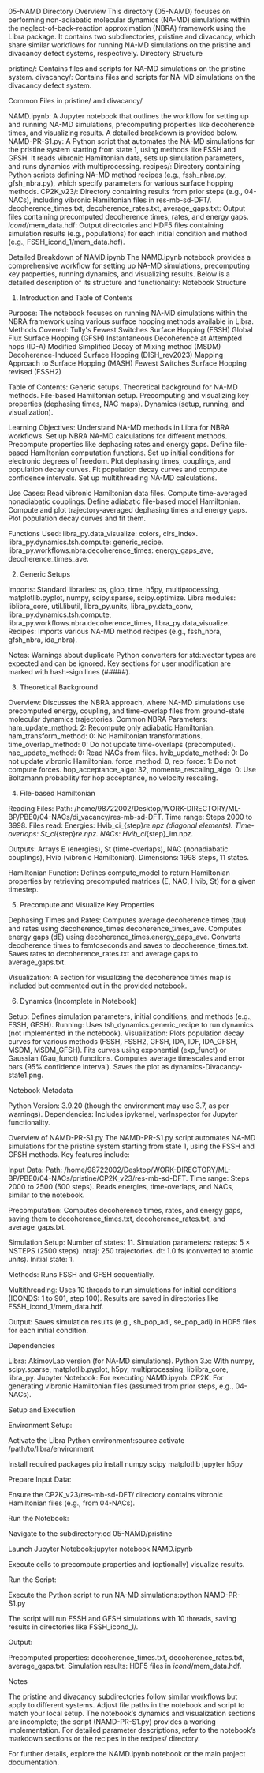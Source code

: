 05-NAMD Directory Overview
This directory (05-NAMD) focuses on performing non-adiabatic molecular dynamics (NA-MD) simulations within the neglect-of-back-reaction approximation (NBRA) framework using the Libra package. It contains two subdirectories, pristine and divacancy, which share similar workflows for running NA-MD simulations on the pristine and divacancy defect systems, respectively.
Directory Structure

pristine/: Contains files and scripts for NA-MD simulations on the pristine system.
divacancy/: Contains files and scripts for NA-MD simulations on the divacancy defect system.

Common Files in pristine/ and divacancy/

NAMD.ipynb: A Jupyter notebook that outlines the workflow for setting up and running NA-MD simulations, precomputing properties like decoherence times, and visualizing results. A detailed breakdown is provided below.
NAMD-PR-S1.py: A Python script that automates the NA-MD simulations for the pristine system starting from state 1, using methods like FSSH and GFSH. It reads vibronic Hamiltonian data, sets up simulation parameters, and runs dynamics with multiprocessing.
recipes/: Directory containing Python scripts defining NA-MD method recipes (e.g., fssh_nbra.py, gfsh_nbra.py), which specify parameters for various surface hopping methods.
CP2K_v23/: Directory containing results from prior steps (e.g., 04-NACs), including vibronic Hamiltonian files in res-mb-sd-DFT/.
decoherence_times.txt, decoherence_rates.txt, average_gaps.txt: Output files containing precomputed decoherence times, rates, and energy gaps.
<method>_icond_<number>/mem_data.hdf: Output directories and HDF5 files containing simulation results (e.g., populations) for each initial condition and method (e.g., FSSH_icond_1/mem_data.hdf).

Detailed Breakdown of NAMD.ipynb
The NAMD.ipynb notebook provides a comprehensive workflow for setting up NA-MD simulations, precomputing key properties, running dynamics, and visualizing results. Below is a detailed description of its structure and functionality:
Notebook Structure
1. Introduction and Table of Contents

Purpose: The notebook focuses on running NA-MD simulations within the NBRA framework using various surface hopping methods available in Libra.
Methods Covered:
Tully's Fewest Switches Surface Hopping (FSSH)
Global Flux Surface Hopping (GFSH)
Instantaneous Decoherence at Attempted hops (ID-A)
Modified Simplified Decay of Mixing method (MSDM)
Decoherence-Induced Surface Hopping (DISH_rev2023)
Mapping Approach to Surface Hopping (MASH)
Fewest Switches Surface Hopping revised (FSSH2)


Table of Contents:
Generic setups.
Theoretical background for NA-MD methods.
File-based Hamiltonian setup.
Precomputing and visualizing key properties (dephasing times, NAC maps).
Dynamics (setup, running, and visualization).


Learning Objectives:
Understand NA-MD methods in Libra for NBRA workflows.
Set up NBRA NA-MD calculations for different methods.
Precompute properties like dephasing rates and energy gaps.
Define file-based Hamiltonian computation functions.
Set up initial conditions for electronic degrees of freedom.
Plot dephasing times, couplings, and population decay curves.
Fit population decay curves and compute confidence intervals.
Set up multithreading NA-MD calculations.


Use Cases:
Read vibronic Hamiltonian data files.
Compute time-averaged nonadiabatic couplings.
Define adiabatic file-based model Hamiltonian.
Compute and plot trajectory-averaged dephasing times and energy gaps.
Plot population decay curves and fit them.


Functions Used:
libra_py.data_visualize: colors, clrs_index.
libra_py.dynamics.tsh.compute: generic_recipe.
libra_py.workflows.nbra.decoherence_times: energy_gaps_ave, decoherence_times_ave.



2. Generic Setups

Imports:
Standard libraries: os, glob, time, h5py, multiprocessing, matplotlib.pyplot, numpy, scipy.sparse, scipy.optimize.
Libra modules: liblibra_core, util.libutil, libra_py.units, libra_py.data_conv, libra_py.dynamics.tsh.compute, libra_py.workflows.nbra.decoherence_times, libra_py.data_visualize.
Recipes: Imports various NA-MD method recipes (e.g., fssh_nbra, gfsh_nbra, ida_nbra).


Notes:
Warnings about duplicate Python converters for std::vector types are expected and can be ignored.
Key sections for user modification are marked with hash-sign lines (#####).



3. Theoretical Background

Overview: Discusses the NBRA approach, where NA-MD simulations use precomputed energy, coupling, and time-overlap files from ground-state molecular dynamics trajectories.
Common NBRA Parameters:
ham_update_method: 2: Recompute only adiabatic Hamiltonian.
ham_transform_method: 0: No Hamiltonian transformations.
time_overlap_method: 0: Do not update time-overlaps (precomputed).
nac_update_method: 0: Read NACs from files.
hvib_update_method: 0: Do not update vibronic Hamiltonian.
force_method: 0, rep_force: 1: Do not compute forces.
hop_acceptance_algo: 32, momenta_rescaling_algo: 0: Use Boltzmann probability for hop acceptance, no velocity rescaling.



4. File-based Hamiltonian

Reading Files:
Path: /home/98722002/Desktop/WORK-DIRECTORY/ML-BP/PBE0/04-NACs/di_vacancy/res-mb-sd-DFT.
Time range: Steps 2000 to 3998.
Files read:
Energies: Hvib_ci_{step}_re.npz (diagonal elements).
Time-overlaps: St_ci_{step}_re.npz.
NACs: Hvib_ci_{step}_im.npz.


Outputs: Arrays E (energies), St (time-overlaps), NAC (nonadiabatic couplings), Hvib (vibronic Hamiltonian).
Dimensions: 1998 steps, 11 states.


Hamiltonian Function:
Defines compute_model to return Hamiltonian properties by retrieving precomputed matrices (E, NAC, Hvib, St) for a given timestep.



5. Precompute and Visualize Key Properties

Dephasing Times and Rates:
Computes average decoherence times (tau) and rates using decoherence_times.decoherence_times_ave.
Computes energy gaps (dE) using decoherence_times.energy_gaps_ave.
Converts decoherence times to femtoseconds and saves to decoherence_times.txt.
Saves rates to decoherence_rates.txt and average gaps to average_gaps.txt.


Visualization:
A section for visualizing the decoherence times map is included but commented out in the provided notebook.



6. Dynamics (Incomplete in Notebook)

Setup: Defines simulation parameters, initial conditions, and methods (e.g., FSSH, GFSH).
Running: Uses tsh_dynamics.generic_recipe to run dynamics (not implemented in the notebook).
Visualization:
Plots population decay curves for various methods (FSSH, FSSH2, GFSH, IDA, IDF, IDA_GFSH, MSDM, MSDM_GFSH).
Fits curves using exponential (exp_funct) or Gaussian (Gau_funct) functions.
Computes average timescales and error bars (95% confidence interval).
Saves the plot as dynamics-Divacancy-state1.png.



Notebook Metadata

Python Version: 3.9.20 (though the environment may use 3.7, as per warnings).
Dependencies: Includes ipykernel, varInspector for Jupyter functionality.

Overview of NAMD-PR-S1.py
The NAMD-PR-S1.py script automates NA-MD simulations for the pristine system starting from state 1, using the FSSH and GFSH methods. Key features include:

Input Data:
Path: /home/98722002/Desktop/WORK-DIRECTORY/ML-BP/PBE0/04-NACs/pristine/CP2K_v23/res-mb-sd-DFT.
Time range: Steps 2000 to 2500 (500 steps).
Reads energies, time-overlaps, and NACs, similar to the notebook.


Precomputation:
Computes decoherence times, rates, and energy gaps, saving them to decoherence_times.txt, decoherence_rates.txt, and average_gaps.txt.


Simulation Setup:
Number of states: 11.
Simulation parameters:
nsteps: 5 × NSTEPS (2500 steps).
ntraj: 250 trajectories.
dt: 1.0 fs (converted to atomic units).
Initial state: 1.


Methods: Runs FSSH and GFSH sequentially.


Multithreading:
Uses 10 threads to run simulations for initial conditions (ICONDS: 1 to 901, step 100).
Results are saved in directories like FSSH_icond_1/mem_data.hdf.


Output:
Saves simulation results (e.g., sh_pop_adi, se_pop_adi) in HDF5 files for each initial condition.



Dependencies

Libra: AkimovLab version (for NA-MD simulations).
Python 3.x: With numpy, scipy.sparse, matplotlib.pyplot, h5py, multiprocessing, liblibra_core, libra_py.
Jupyter Notebook: For executing NAMD.ipynb.
CP2K: For generating vibronic Hamiltonian files (assumed from prior steps, e.g., 04-NACs).

Setup and Execution

Environment Setup:

Activate the Libra Python environment:source activate /path/to/libra/environment


Install required packages:pip install numpy scipy matplotlib jupyter h5py




Prepare Input Data:

Ensure the CP2K_v23/res-mb-sd-DFT/ directory contains vibronic Hamiltonian files (e.g., from 04-NACs).


Run the Notebook:

Navigate to the subdirectory:cd 05-NAMD/pristine


Launch Jupyter Notebook:jupyter notebook NAMD.ipynb


Execute cells to precompute properties and (optionally) visualize results.


Run the Script:

Execute the Python script to run NA-MD simulations:python NAMD-PR-S1.py


The script will run FSSH and GFSH simulations with 10 threads, saving results in directories like FSSH_icond_1/.


Output:

Precomputed properties: decoherence_times.txt, decoherence_rates.txt, average_gaps.txt.
Simulation results: HDF5 files in <method>_icond_<number>/mem_data.hdf.



Notes

The pristine and divacancy subdirectories follow similar workflows but apply to different systems.
Adjust file paths in the notebook and script to match your local setup.
The notebook’s dynamics and visualization sections are incomplete; the script (NAMD-PR-S1.py) provides a working implementation.
For detailed parameter descriptions, refer to the notebook’s markdown sections or the recipes in the recipes/ directory.

For further details, explore the NAMD.ipynb notebook or the main project documentation.
